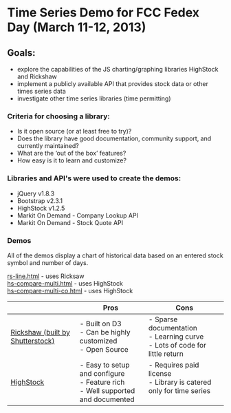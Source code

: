 Time Series Demo for FCC Fedex Day (March 11-12, 2013)
=======

<h2>Goals:</h2>

- explore the capabilities of the JS charting/graphing libraries HighStock and Rickshaw
- implement a publicly available API that provides stock data or other times series data
- investigate other time series libraries (time permitting)


<h3>Criteria for choosing a library:</h3>

- Is it open source (or at least free to try)?
- Does the library have good documentation, community support, and currently maintained?
- What are the ‘out of the box’ features?
- How easy is it to learn and customize?


<h3>Libraries and API's were used to create the demos:</h3>

- jQuery v1.8.3
- Bootstrap v2.3.1
- HighStock v1.2.5 
- Markit On Demand - Company Lookup API
- Markit On Demand - Stock Quote API

<h3>Demos</h3>
All of the demos display a chart of historical data based on an entered stock symbol and number of days.

<a href="http://vizui.github.io/ts-demo/rs-line.html">rs-line.html</a> - uses Ricksaw<br>
<a href="http://vizui.github.io/ts-demo/hs-compare-multi.html">hs-compare-multi.html</a> - uses HighStock<br>
<a href="http://vizui.github.io/ts-demo/hs-compare-multi-co.html">hs-compare-multi-co.html</a> - uses HighStock

<table><thead><tr>
        	<th>&nbsp;</th>
            <th>Pros</th>
            <th>Cons</th>
        </tr>
    </thead>
    <tbody>
    	<tr>
        	<td><a href="http://code.shutterstock.com/rickshaw/examples/">Rickshaw (built by Shutterstock)</a></td>
            <td>- Built on D3<br> - Can be highly customized<br> - Open Source</td>
            <td>- Sparse documentation<br> - Learning curve<br> -	Lots of code for little return</td>
        </tr>
        <tr>
          <td><a href="http://www.highcharts.com/products/highstock">HighStock</a></td>
            <td>- Easy to setup and configure<br> - Feature rich<br>- Well supported and documented</td>
            <td style="vertical-align: top;">- Requires paid license<br> - Library is catered only for time series</td>
        </tr>
    </tbody>
</table>
